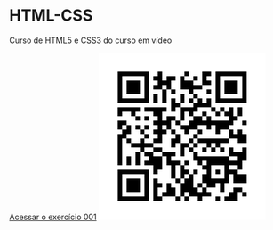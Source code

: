 # HTML-CSS
 Curso de HTML5 e CSS3 do curso em vídeo

<a href="https://nicolasmcardoso.github.io/HTML-CSS/exercicios/ex001/">Acessar o exercício 001<a>
<img src="frame.png">